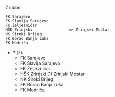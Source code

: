 7 clubs

```
FK Sarajevo                 
FK Slavija Sarajevo         
FK Željezničar              
HŠK Zrinjski                => Zrinjski Mostar
NK Široki Brijeg            
FK Borac Banja Luka         
FK Modriča                  
```



- ? (7): 
  - FK Sarajevo 
  - FK Slavija Sarajevo 
  - FK Željezničar 
  - HŠK Zrinjski  (1) Zrinjski Mostar
  - NK Široki Brijeg 
  - FK Borac Banja Luka 
  - FK Modriča 


